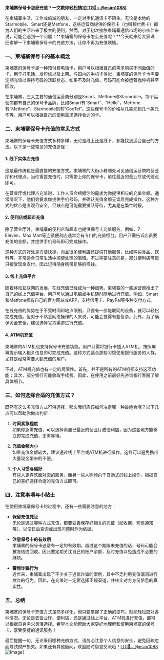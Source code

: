 **柬埔寨保号卡怎麽充值？一文教你轻松搞定[[TG💪+ @esim1088](https://t.me/s/esim1088)]**

在柬埔寨生活、工作或旅游的朋友，一定对手机通讯卡不陌生。无论是本地的Starmobile、Smart还是Metfone，这些运营商提供的保号卡（也叫预付费卡）都为人们的生活带来了极大的便利。然而，对于初次接触柬埔寨通信市场的小伙伴来说，可能会遇到一个问题：**柬埔寨的保号卡怎么充值呢？**今天就来给大家详细讲解一下柬埔寨保号卡的充值方法，让你不再为充值烦恼。

### 一、柬埔寨保号卡的基本概念

柬埔寨的保号卡是一种预付费电话卡，用户可以根据自己的需求购买不同面值的卡，用于打电话、发短信以及上网。与国内的手机卡类似，柬埔寨的保号卡也需要定期充值以保持号码的活跃状态。如果不及时充值，号码可能会被运营商停机甚至回收。

在柬埔寨，三大主要的通信运营商分别是Smart、Metfone和Starmobile。每个运营商都有自己的保号卡品牌，比如Smart有“Smart”、“Hello”，Metfone有“Metfone”，Starmobile则有“CooTel”。这些保号卡的价格从几美元到几十美元不等，用户可以根据自己的使用需求选择合适的卡。

### 二、柬埔寨保号卡充值的常见方式

柬埔寨的保号卡充值方式多种多样，无论是线上还是线下，都能找到适合自己的方法。以下是一些常见的充值途径：

#### 1. **线下实体店充值**
这是最传统也是最直接的充值方式。柬埔寨的大街小巷随处可见通信运营商的营业厅和代理点。当你需要充值时，只需带上你的保号卡，前往最近的营业厅或代理点即可。

在营业厅或代理点充值时，工作人员会根据你的需求为你提供相应的充值金额。通常情况下，他们会要求你提供手机号码，并确认充值金额无误后完成操作。这种方式的优点是直观且安全，但缺点是可能需要排队等待，尤其是在繁忙时段。

#### 2. **便利店或超市充值**
除了营业厅外，柬埔寨的便利店和超市也提供保号卡充值服务。例如，7-Eleven、Max Mart等连锁便利店通常会有专门的充值柜台。用户只需告诉店员要充值的金额，并提供手机号码即可完成操作。

这种方式的好处是方便快捷，而且很多便利店还提供其他服务，比如购买食品、饮料等，非常适合日常生活中顺便处理的事情。不过需要注意的是，部分便利店可能只接受现金支付，因此记得随身携带足够的零钱。

#### 3. **线上充值平台**
随着移动互联网的发展，在线充值已经成为一种趋势。柬埔寨的一些运营商推出了自己的线上充值平台，用户可以通过电脑或手机随时随地进行充值。例如，Smart和Metfone都有自己的官方网站或APP，支持信用卡、PayPal等多种支付方式。

在线充值的优势在于不受时间和地点限制，只要有一部能联网的设备，就可以轻松完成充值。但对于不熟悉网络操作的人来说，可能会觉得有些复杂。此外，为了确保资金安全，建议选择官方渠道进行充值。

#### 4. **ATM机充值**
柬埔寨的ATM机也支持保号卡充值功能。用户只需将银行卡插入ATM机，按照屏幕提示输入相关信息即可完成充值。这种方式适合那些习惯使用银行服务的人群，尤其是经常需要大额充值的用户。

不过，ATM机充值也有一定的局限性。首先，并不是所有的ATM机都支持这项功能；其次，部分银行可能收取手续费。因此，在使用之前最好先咨询银行客服了解具体细节。

### 三、如何选择合适的充值方式？

既然有这么多充值方式可供选择，那么我们应该如何决定哪一种最适合呢？以下几点可以帮助你做出判断：

1. **时间紧急程度**  
如果你急需充值，可以选择离自己最近的营业厅或便利店，因为这些地方能够立即完成充值，无需等待。

2. **充值金额大小**  
如果充值金额较大，建议通过线上平台或ATM机进行操作，这样可以避免携带大量现金带来的不便。

3. **个人习惯与偏好**  
有些人更喜欢面对面的服务，而另一些人则倾向于自助式的线上操作。根据自己的喜好选择合适的充值方式即可。

### 四、注意事项与小贴士

在使用柬埔寨保号卡的过程中，还有一些需要注意的地方：

- **保留充值凭证**  
无论是通过哪种方式充值，都要妥善保存好相关的凭证（如收据、短信通知等），以便日后查询或出现问题时作为依据。

- **注意保号卡的有效期**  
柬埔寨的保号卡通常有一定的有效期，超过这个期限未充值的话，号码可能会被冻结或回收。因此要定期关注自己的账户余额，及时充值以免造成不必要的麻烦。

- **警惕诈骗行为**  
近年来，柬埔寨出现了不少关于通信诈骗的案例，其中不乏利用充值漏洞进行欺诈的行为。因此，在充值时一定要选择正规渠道，并核实对方身份信息的真实性。

### 五、总结

柬埔寨的保号卡充值方式虽然多样化，但只要掌握了正确的技巧，就能轻松应对各种情况。无论是去营业厅、便利店，还是通过线上平台、ATM机进行充值，都可以根据自身需求灵活选择。希望本文能帮助大家更好地理解和使用柬埔寨的保号卡，享受便捷的通讯服务！

最后提醒一句，无论采用哪种充值方式，请务必注意个人信息的安全，避免因疏忽而导致财产损失。如果还有其他疑问，欢迎随时留言交流哦！[[TG💪+ @esim1088](https://t.me/s/esim1088) ![Image](https://i.postimg.cc/4NQfJmqS/Snipaste-2025-05-13-00-14-12.png)]